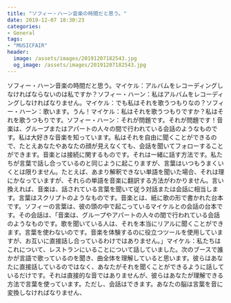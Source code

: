 ```yaml
---
title: "ソフィー・ハーン音楽の時間だと思う。"
date: 2019-12-07 18:30:23
categories:
- General
tags:
- "MUSICFAIR"
header:
  image: /assets/images/20191207182543.jpg
  og_image: /assets/images/20191207182543.jpg
---
```


ソフィー・ハーン音楽の時間だと思う。マイケル：アルバムをレコーディングしなければならないのは私ですか？ソフィー・ハーン：私はアルバムをレコーディングしなければなりません。マイケル：でも私はそれを歌うつもりなの？ソフィー・ハーン：歌います。うん！マイケル：私はそれを歌うつもりですか？私はそれを歌うつもりです。ソフィー・ハーン：それが問題です。それが問題です！音楽は、グループまたはアパートの人々の間で行われている会話のようなものです。私は大好きな音楽を知っています。私はそれを自由に聞くことができるので、たとえあなたやあなたの顔が見えなくても、会話を聞いてフォローすることができます。音楽とは接続に関するものです。それは一緒に話す方法です。私たちが言葉で話し合っているのと同じように起こりますが、言葉はいつもうまくいくとは限りません。たとえば、あまり解釈できない単語を聞いた場合、それは理にかなっていますが、それらの単語を音楽に翻訳する方法がわかりません。言い換えれば、音楽は、話されている言葉を聞いて従う対話または会話に相当します。言葉はスクリプトのようなものです。音楽とは、紙に歌の形で書かれた台本です。ソフィーの言葉は、彼の頭の中で起こっているマイケルとの会話の台本です。その会話は、「音楽は、グループやアパートの人々の間で行われている会話のようなものです。歌を聞いている人は、それを本当にリアルに聞くことができます。言葉を使わないのです。音楽を体験するのに役立つツールを使用していますが、お互いに直接話し合っているわけではありません。」マイケル：私たちはこれについて、レストランにいることについて話していました。次のブースで誰かが言語で歌っているのを聞き、曲全体を理解していると思います。彼らはあなたに直接話しているのではなく、あなたがそれを聞くことができるように話しているだけです。それは直接的な音ではありませんが、彼らはあなたが理解できる方法で言葉を使っています。ただし、会話はできます。あなたの脳は言葉を音に変換しなければなりません、
